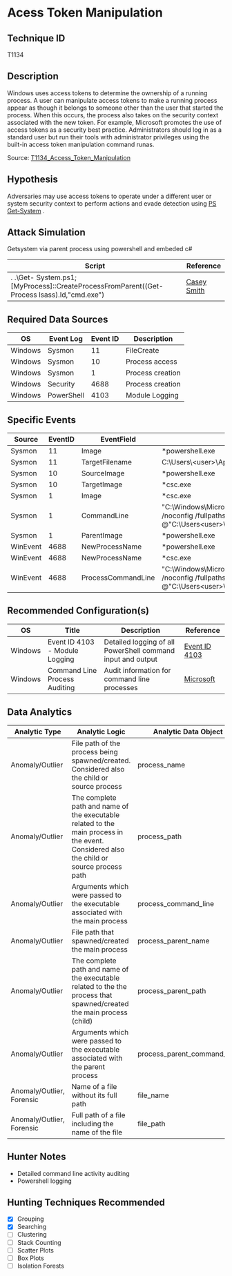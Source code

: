 # Acess Token Manipulation 
## Technique ID
 T1134


## Description
Windows uses access tokens to determine the ownership of a running process. A user can manipulate access tokens to make a running process appear as though it belongs to someone other than the user that started the process. When this occurs, the process also takes on the security context associated with the new token. For example, Microsoft promotes the use of access tokens as a security best practice. Administrators should log in as a standard user but run their tools with administrator privileges using the built-in access token manipulation command runas.

Source: [T1134_Access\_Token\_Manipulation](https://attack.mitre.org/wiki/Technique/T1134)

## Hypothesis
Adversaries may use access tokens to operate under a different user or system security context to perform actions and evade detection using [PS Get-System](https://gist.github.com/caseysmithrc/ad9d97bb54484d792572c0523c457d82) .

## Attack Simulation

Getsystem via parent process using powershell and embeded c#

| Script  | Reference | 
|--------|---------|
| . .\Get- System.ps1; [MyProcess]::CreateProcessFromParent((Get-Process lsass).Id,"cmd.exe") | [Casey Smith](https://gist.github.com/caseysmithrc/ad9d97bb54484d792572c0523c457d82) |

## Required Data Sources

| OS  | Event Log | Event ID| Description |
|--------|---------|---------|--------------|
| Windows | Sysmon | 11 | FileCreate  |
| Windows | Sysmon | 10 | Process access | 
| Windows | Sysmon | 1 | Process creation |
| Windows | Security | 4688 | Process creation | 
| Windows | PowerShell | 4103 | Module Logging | 

## Specific Events

| Source | EventID | EventField | Details | Reference | 
|--------|---------|-------|---------|-----------| 
|Sysmon | 11 | Image| *powershell.exe | - |
|Sysmon | 11 | TargetFilename| C:\Users\\\<user>\AppData\Local\Temp\\*.dll OR *.cmdline | - |
|Sysmon | 10 | SourceImage | *powershell.exe | - |
|Sysmon | 10 | TargetImage | *csc.exe | - |
|Sysmon | 1	| Image | *csc.exe | - |
|Sysmon | 1 | CommandLine | "C:\Windows\Microsoft.NET\Framework64\v4.0.30319\csc.exe" /noconfig /fullpaths @"C:\Users\<user>\AppData\Local\Temp\\*.cmdline" | - | 
|Sysmon | 1 | ParentImage | *powershell.exe | - | 
|WinEvent | 4688 | NewProcessName | *powershell.exe | - |
|WinEvent | 4688 | NewProcessName | *csc.exe | - | 
WinEvent | 4688 | ProcessCommandLine | "C:\Windows\Microsoft.NET\Framework64\v4.0.30319\csc.exe" /noconfig /fullpaths @"C:\Users\<user>\AppData\Local\Temp\\*.cmdline" | - |

## Recommended Configuration(s)
| OS | Title | Description | Reference|
|--------|---------|---------|---------|
| Windows | Event ID 4103 - Module Logging | Detailed logging of all PowerShell command input and output | [Event ID 4103](https://github.com/Cyb3rWard0g/OSSEM/blob/c0bf44fb8c527f6e678c4ff1321814108e024315/data_dictionaries/windows/powershell/event-4103.md)
| Windows | Command Line Process Auditing | Audit information for command line processes | [Microsoft](https://docs.microsoft.com/en-us/windows-server/identity/ad-ds/manage/component-updates/command-line-process-auditing)




## Data Analytics 

| Analytic Type  | Analytic Logic | Analytic Data Object |
|--------|---------|---------|
| Anomaly/Outlier | File path of the process being spawned/created. Considered also the child or source process | process_name |
| Anomaly/Outlier | The complete path and name of the executable related to the main process in the event. Considered also the child or source process path | process_path |
| Anomaly/Outlier | Arguments which were passed to the executable associated with the main process | process\_command_line |
| Anomaly/Outlier | File path that spawned/created the main process | process\_parent_name |
| Anomaly/Outlier | The complete path and name of the executable related to the the process that spawned/created the main process (child) | process\_parent_path |
| Anomaly/Outlier | Arguments which were passed to the executable associated with the parent process | process\_parent\_command_line |
| Anomaly/Outlier, Forensic | Name of a file without its full path | file_name |
| Anomaly/Outlier, Forensic |Full path of a file including the name of the file | file_path |
 






## Hunter Notes
* Detailed command line activity auditing
* Powershell logging


## Hunting Techniques Recommended

- [x] Grouping
- [x] Searching
- [ ] Clustering
- [ ] Stack Counting
- [ ] Scatter Plots
- [ ] Box Plots
- [ ] Isolation Forests
